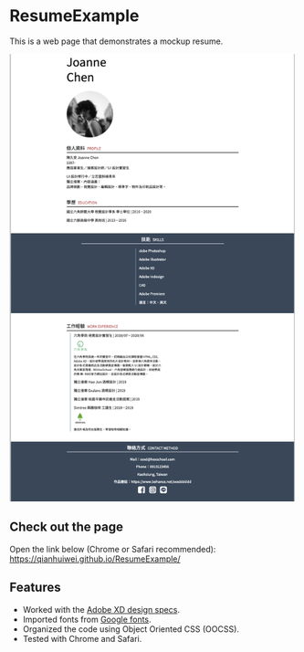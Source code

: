 # ResumeExample

This is a web page that demonstrates a mockup resume.  

<img src="https://github.com/qianhuiwei/LayoutTask/blob/4ba7cbfd135571c9f8be6560964662eb03811b58/pageDemo.png" width="500"/>

## Check out the page
Open the link below (Chrome or Safari recommended):  
https://qianhuiwei.github.io/ResumeExample/


## Features
* Worked with the [Adobe XD design specs](https://xd.adobe.com/view/0f1c0abb-4063-4ed0-96b1-452f520f878b-5a4f/specs/).
* Imported fonts from [Google fonts](https://fonts.google.com/).
* Organized the code using Object Oriented CSS (OOCSS).
* Tested with Chrome and Safari.

